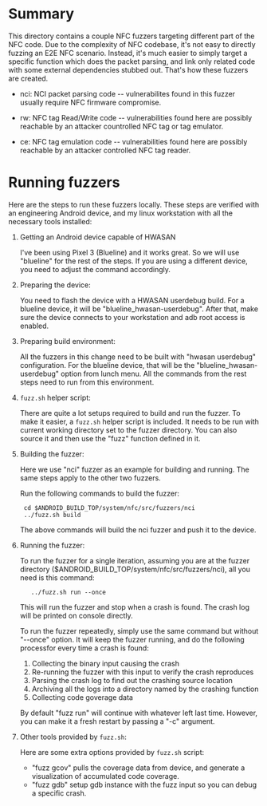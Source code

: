 # Summary

This directory contains a couple NFC fuzzers targeting different part of the
NFC code. Due to the complexity of NFC codebase, it's not easy to directly
fuzzing an E2E NFC scenario. Instead, it's much easier to simply target a
specific function which does the packet parsing, and link only related code
with some external dependencies stubbed out. That's how these fuzzers are
created.


* nci:
NCI packet parsing code -- vulnerabilites found in this fuzzer usually require
NFC firmware compromise.

* rw:
NFC tag Read/Write code -- vulnerabilities found here are possibly reachable by
an attacker countrolled NFC tag or tag emulator.

* ce:
NFC tag emulation code -- vulnerabilities found here are possibly reachable by
an attacker controlled NFC tag reader.


# Running fuzzers

Here are the steps to run these fuzzers locally. These steps are verified with
an engineering Android device, and my linux workstation with all the necessary
tools installed:

1. Getting an Android device capable of HWASAN

    I've been using Pixel 3 (Blueline) and it works great. So we will use
    "blueline" for the rest of the steps. If you are using a different device,
    you need to adjust the command accordingly.

2. Preparing the device:

    You need to flash the device with a HWASAN userdebug build. For a blueline
    device, it will be "blueline_hwasan-userdebug". After that, make sure the
    device connects to your workstation and adb root access is enabled.

3. Preparing build environment:

    All the fuzzers in this change need to be built with "hwasan userdebug"
    configuration. For the blueline device, that will be the
    "blueline_hwasan-userdebug" option from lunch menu. All the commands from
    the rest steps need to run from this environment.

4. `fuzz.sh` helper script:

    There are quite a lot setups required to build and run the fuzzer. To make
    it easier, a `fuzz.sh` helper script is included. It needs to be run with
    current working directory set to the fuzzer directory. You can also source
    it and then use the "fuzz" function defined in it.

5. Building the fuzzer:

    Here we use "nci" fuzzer as an example for building and running. The same
    steps apply to the other two fuzzers.

    Run the following commands to build the fuzzer:

        cd $ANDROID_BUILD_TOP/system/nfc/src/fuzzers/nci
        ../fuzz.sh build

    The above commands will build the nci fuzzer and push it to the device.

6. Running the fuzzer:

    To run the fuzzer for a single iteration, assuming you are at the fuzzer
    directory ($ANDROID_BUILD_TOP/system/nfc/src/fuzzers/nci), all you need is
    this command:

          ../fuzz.sh run --once

    This will run the fuzzer and stop when a crash is found. The crash log will
    be printed on console directly.

    To run the fuzzer repeatedly, simply use the same command but without
    "--once" option. It will keep the fuzzer running, and do the following
    processfor every time a crash is found:

    1. Collecting the binary input causing the crash
    2. Re-running the fuzzer with this input to verify the crash reproduces
    3. Parsing the crash log to find out the crashing source location
    4. Archiving all the logs into a directory named by the crashing function
    5. Collecting code goverage data

    By default "fuzz run" will continue with whatever left last time. However,
    you can make it a fresh restart by passing a "-c" argument.
  
7. Other tools provided by `fuzz.sh`:

    Here are some extra options provided by `fuzz.sh` script:
    * "fuzz gcov" pulls the coverage data from device, and generate a
    visualization of accumulated code coverage.
    * "fuzz gdb" setup gdb instance with the fuzz input so you can debug a
    specific crash.

